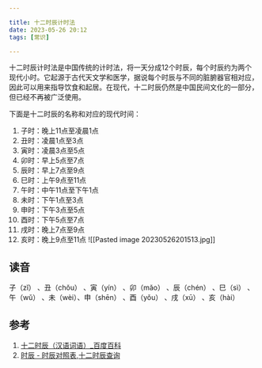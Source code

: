 ```yaml
---

title: 十二时辰计时法
date: 2023-05-26 20:12
tags: [常识]

---
```

十二时辰计时法是中国传统的计时法，将一天分成12个时辰，每个时辰约为两个现代小时。它起源于古代天文学和医学，据说每个时辰与不同的脏腑器官相对应，因此可以用来指导饮食和起居。在现代，十二时辰仍然是中国民间文化的一部分，但已经不再被广泛使用。

下面是十二时辰的名称和对应的现代时间：

1. 子时：晚上11点至凌晨1点
2. 丑时：凌晨1点至3点
3. 寅时：凌晨3点至5点
4. 卯时：早上5点至7点
5. 辰时：早上7点至9点
6. 巳时：上午9点至11点
7. 午时：中午11点至下午1点
8. 未时：下午1点至3点
9. 申时：下午3点至5点
10. 酉时：下午5点至7点
11. 戌时：晚上7点至9点
12. 亥时：晚上9点至11点
![[Pasted image 20230526201513.jpg]]

## 读音
子（zǐ） 、丑（chǒu） 、寅（yín） 、卯（mǎo） 、辰（chén） 、巳（sì） 、午（wǔ） 、未（wèi）、申（shēn） 、酉（yǒu） 、戌（xū） 、亥（hài）
## 参考
1. [十二时辰（汉语词语）_百度百科](https://baike.baidu.com/item/%E5%8D%81%E4%BA%8C%E6%97%B6%E8%BE%B0/879741)
2. [时辰 - 时辰对照表,十二时辰查询](http://114.xixik.com/shichen/)